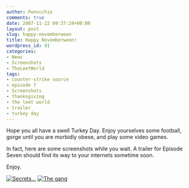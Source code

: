 ```yaml
---
author: Pwnocchio
comments: true
date: 2007-11-22 09:37:24+00:00
layout: post
slug: happy-novemberween
title: Happy Novemberween!
wordpress_id: 91
categories:
- News
- Screenshots
- TheLeetWorld
tags:
- counter-strike source
- episode 7
- Screenshots
- thanksgiving
- the leet world
- trailer
- turkey day
---
```


Hope you all have a swell Turkey Day.  Enjoy yourselves some football, gorge until you are morbidly obese, and play some video games.

In fact, here are some screenshots while you wait.  A trailer for Episode Seven should find its way to your internets sometime soon.

Enjoy.

[![Secrets…](http://www.smoothfewfilms.com/wp-content/uploads/2007/11/tlw107screen01.thumbnail.jpg)](http://www.smoothfewfilms.com/wp-content/uploads/2007/11/tlw107screen01.jpg) [![The gang](http://www.smoothfewfilms.com/wp-content/uploads/2007/11/tlwscreen02.thumbnail.jpg)](http://www.smoothfewfilms.com/wp-content/uploads/2007/11/tlwscreen02.jpg)
